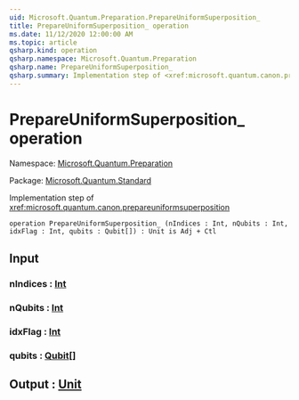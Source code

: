 ```yaml
---
uid: Microsoft.Quantum.Preparation.PrepareUniformSuperposition_
title: PrepareUniformSuperposition_ operation
ms.date: 11/12/2020 12:00:00 AM
ms.topic: article
qsharp.kind: operation
qsharp.namespace: Microsoft.Quantum.Preparation
qsharp.name: PrepareUniformSuperposition_
qsharp.summary: Implementation step of <xref:microsoft.quantum.canon.prepareuniformsuperposition>
---
```


# PrepareUniformSuperposition_ operation

Namespace: [Microsoft.Quantum.Preparation](xref:Microsoft.Quantum.Preparation)

Package: [Microsoft.Quantum.Standard](https://nuget.org/packages/Microsoft.Quantum.Standard)


Implementation step of <xref:microsoft.quantum.canon.prepareuniformsuperposition>

```qsharp
operation PrepareUniformSuperposition_ (nIndices : Int, nQubits : Int, idxFlag : Int, qubits : Qubit[]) : Unit is Adj + Ctl
```


## Input

### nIndices : [Int](xref:microsoft.quantum.lang-ref.int)




### nQubits : [Int](xref:microsoft.quantum.lang-ref.int)




### idxFlag : [Int](xref:microsoft.quantum.lang-ref.int)




### qubits : [Qubit](xref:microsoft.quantum.lang-ref.qubit)[]





## Output : [Unit](xref:microsoft.quantum.lang-ref.unit)

